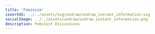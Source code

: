 ```yaml
---
title: 'Feminism'
coverSVG: ../../assets/svg/undraw/undraw_instant_information.svg
socialImage: ../../assets/undraw/undraw_instant_information.png
description: Feminist Discussions
---
```

